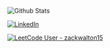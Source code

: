 ![Github Stats](https://github-readme-stats.vercel.app/api?username=zackwalton&theme=vision-friendly-dark&bg_color=45,6710c2,c81d77)

[![LinkedIn](https://img.shields.io/badge/LinkedIn-0077B5?style=for-the-badge&logo=linkedin&logoColor=white)](https://www.linkedin.com/in/walton-zachary/)

[![LeetCode User - zackwalton15](https://img.shields.io/badge/dynamic/json?style=for-the-badge&labelColor=black&color=%23ffa116&label=Solved&query=solvedOverTotal&url=https%3A%2F%2Fbadge.xyli.tech/%2Fapi%2Fusers%2Fzackwalton15&logo=leetcode&logoColor=yellow)](https://leetcode.com/zackwalton15/)
